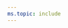 ```yaml
---
ms.topic: include
---
```

<!-- 
>[!IMPORTANT]  
>The Power BI.com Azure DevOps Content Pack was deprecated on November 15, 2017. The Content Pack has been deprecated primarily due to the negative impact it has had on organizations, including throttling end users access. Existing Power BI.com datasets based on the Content Pack are unsupported and you cannot create new data sets, however existing data sets can continue to be refreshed.
>
>The [Analytics Marketplace extension](../analytics/analytics-extension.md) and the [Power BI Desktop connector](../powerbi/data-connector-connect.md) for Azure DevOps are intended to replace and improve on the capabilities of the Content Pack. While the Analytics Marketplace extension currently supports Work Item Tracking data, we will update it to support additional data sources including Tests, Build, Release and Version Control. In the interim, you can use [Azure DevOps REST APIs](/rest/api/vsts/index) as an alternative to the Content Pack to report on these additional data sources. -->
